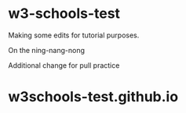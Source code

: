 # w3-schools-test
Making some edits for tutorial purposes.

On the ning-nang-nong

Additional change for pull practice
# w3schools-test.github.io
